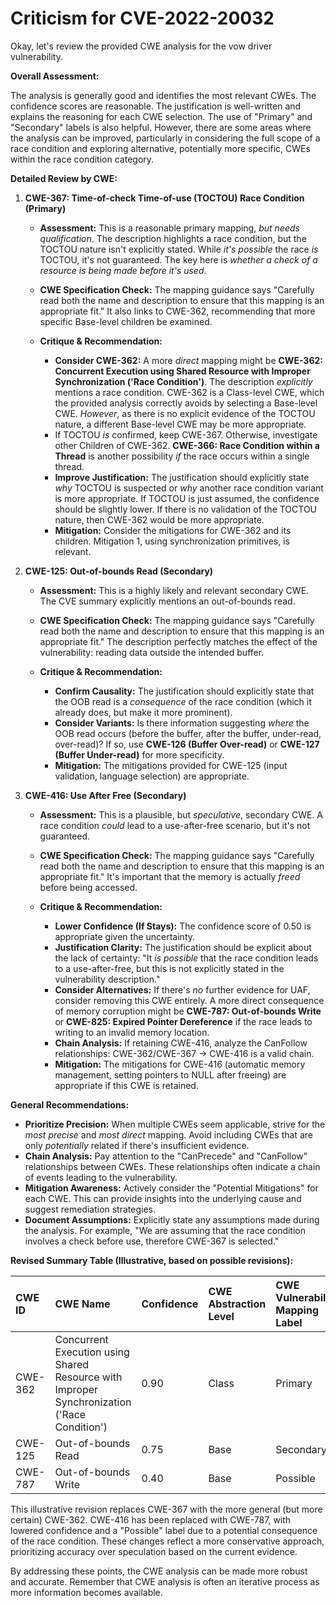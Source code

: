 # Criticism for CVE-2022-20032

Okay, let's review the provided CWE analysis for the vow driver vulnerability.

**Overall Assessment:**

The analysis is generally good and identifies the most relevant CWEs. The confidence scores are reasonable. The justification is well-written and explains the reasoning for each CWE selection. The use of "Primary" and "Secondary" labels is also helpful. However, there are some areas where the analysis can be improved, particularly in considering the full scope of a race condition and exploring alternative, potentially more specific, CWEs within the race condition category.

**Detailed Review by CWE:**

1.  **CWE-367: Time-of-check Time-of-use (TOCTOU) Race Condition (Primary)**

    *   **Assessment:**  This is a reasonable primary mapping, *but needs qualification*. The description highlights a race condition, but the TOCTOU nature isn't explicitly stated. While *it's possible* the race *is* TOCTOU, it's not guaranteed. The key here is *whether a check of a resource is being made before it's used*.

    *   **CWE Specification Check:** The mapping guidance says "Carefully read both the name and description to ensure that this mapping is an appropriate fit." It also links to CWE-362, recommending that more specific Base-level children be examined.
    *   **Critique & Recommendation:**

        *   **Consider CWE-362:** A more *direct* mapping might be **CWE-362: Concurrent Execution using Shared Resource with Improper Synchronization ('Race Condition')**. The description *explicitly* mentions a race condition.  CWE-362 is a Class-level CWE, which the provided analysis correctly avoids by selecting a Base-level CWE. *However*, as there is no explicit evidence of the TOCTOU nature, a different Base-level CWE may be more appropriate.
        *   If TOCTOU *is* confirmed, keep CWE-367.  Otherwise, investigate other Children of CWE-362.  **CWE-366: Race Condition within a Thread** is another possibility *if* the race occurs within a single thread.
        *   **Improve Justification:**  The justification should explicitly state *why* TOCTOU is suspected or *why* another race condition variant is more appropriate. If TOCTOU is just assumed, the confidence should be slightly lower. If there is no validation of the TOCTOU nature, then CWE-362 would be more appropriate.
        *   **Mitigation:**  Consider the mitigations for CWE-362 and its children. Mitigation 1, using synchronization primitives, is relevant.

2.  **CWE-125: Out-of-bounds Read (Secondary)**

    *   **Assessment:** This is a highly likely and relevant secondary CWE. The CVE summary explicitly mentions an out-of-bounds read.
    *   **CWE Specification Check:** The mapping guidance says "Carefully read both the name and description to ensure that this mapping is an appropriate fit." The description perfectly matches the effect of the vulnerability: reading data outside the intended buffer.
    *   **Critique & Recommendation:**

        *   **Confirm Causality:**  The justification should explicitly state that the OOB read is a *consequence* of the race condition (which it already does, but make it more prominent).
        *   **Consider Variants:** Is there information suggesting *where* the OOB read occurs (before the buffer, after the buffer, under-read, over-read)?  If so, use **CWE-126 (Buffer Over-read)** or **CWE-127 (Buffer Under-read)** for more specificity.
        *   **Mitigation:** The mitigations provided for CWE-125 (input validation, language selection) are appropriate.

3.  **CWE-416: Use After Free (Secondary)**

    *   **Assessment:**  This is a plausible, but *speculative*, secondary CWE. A race condition *could* lead to a use-after-free scenario, but it's not guaranteed.
    *   **CWE Specification Check:** The mapping guidance says "Carefully read both the name and description to ensure that this mapping is an appropriate fit." It's important that the memory is actually *freed* before being accessed.
    *   **Critique & Recommendation:**

        *   **Lower Confidence (If Stays):** The confidence score of 0.50 is appropriate given the uncertainty.
        *   **Justification Clarity:** The justification should be explicit about the lack of certainty: "It *is possible* that the race condition leads to a use-after-free, but this is not explicitly stated in the vulnerability description."
        *   **Consider Alternatives:** If there's *no* further evidence for UAF, consider removing this CWE entirely.  A more direct consequence of memory corruption might be **CWE-787: Out-of-bounds Write** or **CWE-825: Expired Pointer Dereference** if the race leads to writing to an invalid memory location.
        *   **Chain Analysis:** If retaining CWE-416, analyze the CanFollow relationships:  CWE-362/CWE-367 -> CWE-416 is a valid chain.
        *   **Mitigation:** The mitigations for CWE-416 (automatic memory management, setting pointers to NULL after freeing) are appropriate if this CWE is retained.

**General Recommendations:**

*   **Prioritize Precision:** When multiple CWEs seem applicable, strive for the *most precise* and *most direct* mapping. Avoid including CWEs that are only *potentially* related if there's insufficient evidence.
*   **Chain Analysis:**  Pay attention to the "CanPrecede" and "CanFollow" relationships between CWEs. These relationships often indicate a chain of events leading to the vulnerability.
*   **Mitigation Awareness:**  Actively consider the "Potential Mitigations" for each CWE. This can provide insights into the underlying cause and suggest remediation strategies.
*   **Document Assumptions:**  Explicitly state any assumptions made during the analysis. For example, "We are assuming that the race condition involves a check before use, therefore CWE-367 is selected."

**Revised Summary Table (Illustrative, based on possible revisions):**

| CWE ID  | CWE Name                                                                                             | Confidence | CWE Abstraction Level | CWE Vulnerability Mapping Label | CWE-Vulnerability Mapping Notes                                                                                       |
| :------ | :--------------------------------------------------------------------------------------------------- | :--------- | :---------------------- | :------------------------------ | :------------------------------------------------------------------------------------------------------------------ |
| CWE-362  | Concurrent Execution using Shared Resource with Improper Synchronization ('Race Condition')         | 0.90       | Class                   | Primary                         | Allowed-with-Review                                                                 |
| CWE-125 | Out-of-bounds Read                                                                                | 0.75       | Base                   | Secondary                       | Allowed                                                                                              |
| CWE-787 | Out-of-bounds Write                                                                            | 0.40       | Base                   | Possible                        | Allowed                                                           |

This illustrative revision replaces CWE-367 with the more general (but more certain) CWE-362. CWE-416 has been replaced with CWE-787, with lowered confidence and a "Possible" label due to a potential consequence of the race condition. These changes reflect a more conservative approach, prioritizing accuracy over speculation based on the current evidence.

By addressing these points, the CWE analysis can be made more robust and accurate. Remember that CWE analysis is often an iterative process as more information becomes available.